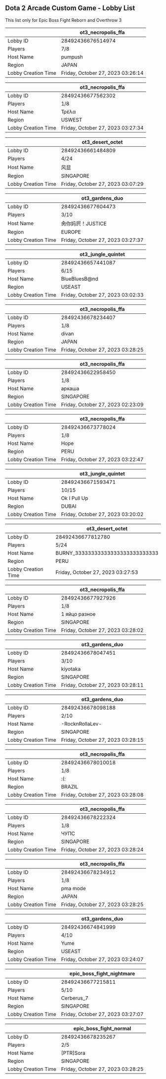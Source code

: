 ## Dota 2 Arcade Custom Game - Lobby List

This list only for Epic Boss Fight Reborn and Overthrow 3

|  | ot3_necropolis_ffa |
| ------ | ------ |
| Lobby ID | 28492436676514974 |
| Players | 7/8 |
| Host Name | pumpush |
| Region | JAPAN |
| Lobby Creation Time | Friday, October 27, 2023 03:26:14 |


|  | ot3_necropolis_ffa |
| ------ | ------ |
| Lobby ID | 28492436677562302 |
| Players | 1/8 |
| Host Name | Τρέλα |
| Region | USWEST |
| Lobby Creation Time | Friday, October 27, 2023 03:27:34 |


|  | ot3_desert_octet |
| ------ | ------ |
| Lobby ID | 28492436661484809 |
| Players | 4/24 |
| Host Name | 风显 |
| Region | SINGAPORE |
| Lobby Creation Time | Friday, October 27, 2023 03:07:29 |


|  | ot3_gardens_duo |
| ------ | ------ |
| Lobby ID | 28492436677604473 |
| Players | 3/10 |
| Host Name | 肏你妈屄！JUSTICE |
| Region | EUROPE |
| Lobby Creation Time | Friday, October 27, 2023 03:27:37 |


|  | ot3_jungle_quintet |
| ------ | ------ |
| Lobby ID | 28492436657441087 |
| Players | 6/15 |
| Host Name | BlueBluesB@nd |
| Region | USEAST |
| Lobby Creation Time | Friday, October 27, 2023 03:02:33 |


|  | ot3_necropolis_ffa |
| ------ | ------ |
| Lobby ID | 28492436678234407 |
| Players | 1/8 |
| Host Name | divan |
| Region | JAPAN |
| Lobby Creation Time | Friday, October 27, 2023 03:28:25 |


|  | ot3_necropolis_ffa |
| ------ | ------ |
| Lobby ID | 28492436622958450 |
| Players | 1/8 |
| Host Name | аркаша |
| Region | SINGAPORE |
| Lobby Creation Time | Friday, October 27, 2023 02:23:09 |


|  | ot3_necropolis_ffa |
| ------ | ------ |
| Lobby ID | 28492436673778024 |
| Players | 1/8 |
| Host Name | Hope |
| Region | PERU |
| Lobby Creation Time | Friday, October 27, 2023 03:22:47 |


|  | ot3_jungle_quintet |
| ------ | ------ |
| Lobby ID | 28492436671593471 |
| Players | 10/15 |
| Host Name | Ok I Pull Up |
| Region | DUBAI |
| Lobby Creation Time | Friday, October 27, 2023 03:20:02 |


|  | ot3_desert_octet |
| ------ | ------ |
| Lobby ID | 28492436677812780 |
| Players | 5/24 |
| Host Name | BURNY_33333333333333333333333333 |
| Region | PERU |
| Lobby Creation Time | Friday, October 27, 2023 03:27:53 |


|  | ot3_necropolis_ffa |
| ------ | ------ |
| Lobby ID | 28492436677927926 |
| Players | 1/8 |
| Host Name | 1 яйцо разное |
| Region | SINGAPORE |
| Lobby Creation Time | Friday, October 27, 2023 03:28:02 |


|  | ot3_gardens_duo |
| ------ | ------ |
| Lobby ID | 28492436678047451 |
| Players | 3/10 |
| Host Name | kiyotaka |
| Region | SINGAPORE |
| Lobby Creation Time | Friday, October 27, 2023 03:28:11 |


|  | ot3_gardens_duo |
| ------ | ------ |
| Lobby ID | 28492436678098188 |
| Players | 2/10 |
| Host Name | -RocknRollaLev- |
| Region | SINGAPORE |
| Lobby Creation Time | Friday, October 27, 2023 03:28:15 |


|  | ot3_necropolis_ffa |
| ------ | ------ |
| Lobby ID | 28492436678010018 |
| Players | 1/8 |
| Host Name | :(: |
| Region | BRAZIL |
| Lobby Creation Time | Friday, October 27, 2023 03:28:08 |


|  | ot3_necropolis_ffa |
| ------ | ------ |
| Lobby ID | 28492436678222324 |
| Players | 1/8 |
| Host Name | ЧУПС |
| Region | SINGAPORE |
| Lobby Creation Time | Friday, October 27, 2023 03:28:24 |


|  | ot3_necropolis_ffa |
| ------ | ------ |
| Lobby ID | 28492436678234912 |
| Players | 1/8 |
| Host Name | pma mode |
| Region | JAPAN |
| Lobby Creation Time | Friday, October 27, 2023 03:28:25 |


|  | ot3_gardens_duo |
| ------ | ------ |
| Lobby ID | 28492436674841999 |
| Players | 4/10 |
| Host Name | Yume |
| Region | USEAST |
| Lobby Creation Time | Friday, October 27, 2023 03:24:07 |


|  | epic_boss_fight_nightmare |
| ------ | ------ |
| Lobby ID | 28492436677215811 |
| Players | 5/10 |
| Host Name | Cerberus_7 |
| Region | SINGAPORE |
| Lobby Creation Time | Friday, October 27, 2023 03:27:07 |


|  | epic_boss_fight_normal |
| ------ | ------ |
| Lobby ID | 28492436678235267 |
| Players | 2/5 |
| Host Name | [PTR]Sora |
| Region | SINGAPORE |
| Lobby Creation Time | Friday, October 27, 2023 03:28:25 |


